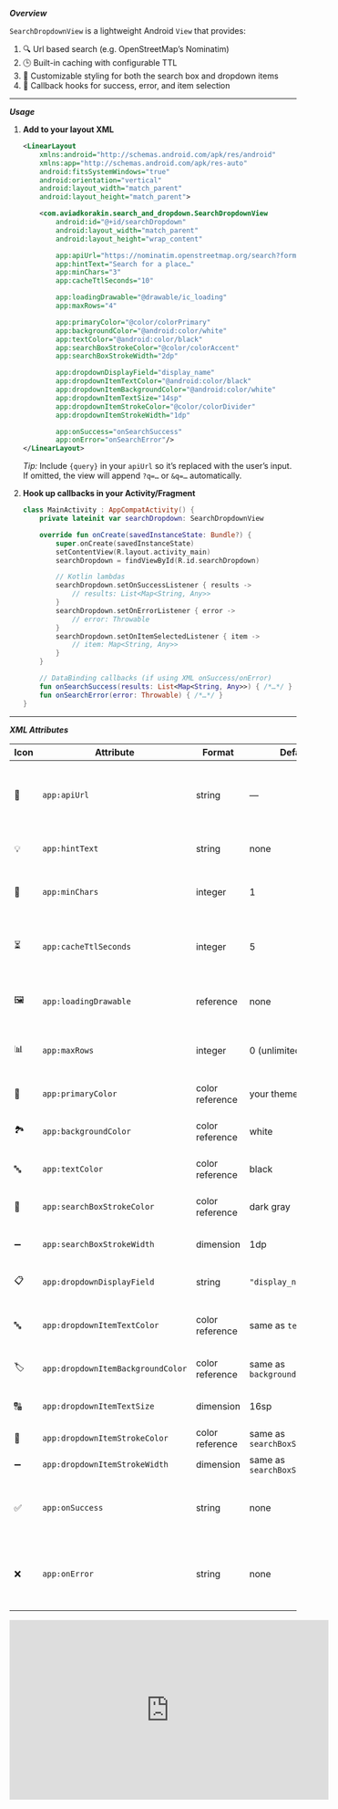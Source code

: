 ***Overview***

`SearchDropdownView` is a lightweight Android `View` that provides:
1. 🔍 Url based search (e.g. OpenStreetMap’s Nominatim)
2. 🕒 Built-in caching with configurable TTL
3. 🎨 Customizable styling for both the search box and dropdown items
4. 🔄 Callback hooks for success, error, and item selection

---

***Usage***

1. **Add to your layout XML**
    ```xml
    <LinearLayout
        xmlns:android="http://schemas.android.com/apk/res/android"
        xmlns:app="http://schemas.android.com/apk/res-auto"
        android:fitsSystemWindows="true"
        android:orientation="vertical"
        android:layout_width="match_parent"
        android:layout_height="match_parent">

        <com.aviadkorakin.search_and_dropdown.SearchDropdownView
            android:id="@+id/searchDropdown"
            android:layout_width="match_parent"
            android:layout_height="wrap_content"

            app:apiUrl="https://nominatim.openstreetmap.org/search?format=json&amp;limit=5&amp;q={query}"
            app:hintText="Search for a place…"
            app:minChars="3"
            app:cacheTtlSeconds="10"

            app:loadingDrawable="@drawable/ic_loading"
            app:maxRows="4"

            app:primaryColor="@color/colorPrimary"
            app:backgroundColor="@android:color/white"
            app:textColor="@android:color/black"
            app:searchBoxStrokeColor="@color/colorAccent"
            app:searchBoxStrokeWidth="2dp"

            app:dropdownDisplayField="display_name"
            app:dropdownItemTextColor="@android:color/black"
            app:dropdownItemBackgroundColor="@android:color/white"
            app:dropdownItemTextSize="14sp"
            app:dropdownItemStrokeColor="@color/colorDivider"
            app:dropdownItemStrokeWidth="1dp"

            app:onSuccess="onSearchSuccess"
            app:onError="onSearchError"/>
    </LinearLayout>
    ```
   *Tip:* Include `{query}` in your `apiUrl` so it’s replaced with the user’s input. If omitted, the view will append `?q=…` or `&q=…` automatically.

2. **Hook up callbacks in your Activity/Fragment**
    ```kotlin
    class MainActivity : AppCompatActivity() {
        private lateinit var searchDropdown: SearchDropdownView

        override fun onCreate(savedInstanceState: Bundle?) {
            super.onCreate(savedInstanceState)
            setContentView(R.layout.activity_main)
            searchDropdown = findViewById(R.id.searchDropdown)

            // Kotlin lambdas
            searchDropdown.setOnSuccessListener { results ->
                // results: List<Map<String, Any>>
            }
            searchDropdown.setOnErrorListener { error ->
                // error: Throwable
            }
            searchDropdown.setOnItemSelectedListener { item ->
                // item: Map<String, Any>>
            }
        }

        // DataBinding callbacks (if using XML onSuccess/onError)
        fun onSearchSuccess(results: List<Map<String, Any>>) { /*…*/ }
        fun onSearchError(error: Throwable) { /*…*/ }
    }
    ```

---

***XML Attributes***

| Icon | Attribute                         | Format           | Default                | Description                                                     |
|------|-----------------------------------|------------------|------------------------|-----------------------------------------------------------------|
| 🔗   | `app:apiUrl`                      | string           | —                      | Base URL for search endpoint. Supports `{query}` placeholder.  |
| 💡   | `app:hintText`                    | string           | none                   | Hint text in the search field.                                 |
| 🔢   | `app:minChars`                    | integer          | 1                      | Min characters before search.                                  |
| ⏳   | `app:cacheTtlSeconds`             | integer          | 5                      | TTL (seconds) for in-memory cache.                             |
| 🖼️   | `app:loadingDrawable`             | reference        | none                   | Drawable during loading (GIF or static).                       |
| 📊   | `app:maxRows`                     | integer          | 0 (unlimited)          | Max dropdown rows before scroll.                               |
| 🎨   | `app:primaryColor`                | color reference  | your theme primary     | Primary accent color.                                          |
| 🏞️   | `app:backgroundColor`             | color reference  | white                  | View background color.                                         |
| 🔤   | `app:textColor`                   | color reference  | black                  | Text color for input & items.                                  |
| 🔲   | `app:searchBoxStrokeColor`        | color reference  | dark gray              | Search box outline color.                                      |
| ➖   | `app:searchBoxStrokeWidth`        | dimension        | 1dp                    | Search box outline width.                                      |
| 📋   | `app:dropdownDisplayField`        | string           | `"display_name"`       | JSON field to display in items.                                |
| 🔤   | `app:dropdownItemTextColor`       | color reference  | same as `textColor`    | Text color for dropdown items.                                 |
| 🏷️   | `app:dropdownItemBackgroundColor` | color reference  | same as `backgroundColor` | Item background color.                                     |
| 🔠   | `app:dropdownItemTextSize`        | dimension        | 16sp                   | Font size for dropdown items.                                  |
| 🔲   | `app:dropdownItemStrokeColor`     | color reference  | same as `searchBoxStrokeColor` | Item outline color.                                    |
| ➖   | `app:dropdownItemStrokeWidth`     | dimension        | same as `searchBoxStrokeWidth` | Item outline width.                                    |
| ✅   | `app:onSuccess`                   | string           | none                   | Name of no-arg method to call on success.                      |
| ❌   | `app:onError`                     | string           | none                   | Name of single-Throwable-arg method to call on error.          |



<iframe
    width="560" 
    height="315"
    src="https://www.youtube.com/embed/GhcdHBF9w9s"
    frameborder="0"
    allow="accelerometer; autoplay; clipboard-write; encrypted-media; gyroscope; picture-in-picture"
    allowfullscreen>
</iframe>




